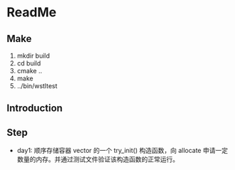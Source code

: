 # ReadMe

## Make
1. mkdir build
2. cd build
3. cmake ..
4. make
5. ../bin/wstltest

## Introduction

## Step

+ day1: 顺序存储容器 vector 的一个 try_init() 构造函数，向 allocate 申请一定数量的内存。并通过测试文件验证该构造函数的正常运行。